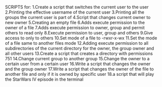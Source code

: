 SCRIPTS for:
1.Create a script that switches the current user to the user
2.Printing the effective username of the current user
3.Printing all the groups the current user is part of
4.Script that changes current owner to new owner
5.Creating an empty file
6.Adds execute permission to the owner of a file
7.Adds execute permission to owner, group and permit others to read only
8.Execute permission to user, group and others
9.Give access to only to others
10.Set mode of a file to -rwxr-x-wx
11.Set the mode of a file same to another files mode
12.Adding execute permission to all subdirectories of the current directory for the owner, the group owner and all other users
13.Create a script that creates a directory with permissions 751
14.Change current group to another group
15.Change the owner to a certain user from a certain user
16.Write a script that changes the owner and the group owner
17.Write a script that changes the owner of the file to another file and only if it is owned by specific user
18.a script that will play the StarWars IV episode in the terminal
